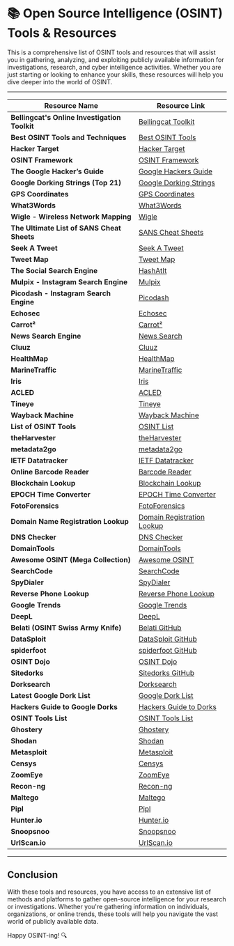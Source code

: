 # 📚 **Open Source Intelligence (OSINT) Tools & Resources**

This is a comprehensive list of OSINT tools and resources that will assist you in gathering, analyzing, and exploiting publicly available information for investigations, research, and cyber intelligence activities. Whether you are just starting or looking to enhance your skills, these resources will help you dive deeper into the world of OSINT.

---

| **Resource Name**                                     | **Resource Link**                                                                                     |
|-------------------------------------------------------|-------------------------------------------------------------------------------------------------------|
| **Bellingcat's Online Investigation Toolkit**          | [Bellingcat Toolkit](bit.ly/bcattools)                                                                |
| **Best OSINT Tools and Techniques**                    | [Best OSINT Tools](https://intellfusion.medium.com/the-best-open-source-intelligence-osint-tools-and-techniques-a275fb134da0) |
| **Hacker Target**                                      | [Hacker Target](https://hackertarget.com/)                                                            |
| **OSINT Framework**                                    | [OSINT Framework](https://osintframework.com/)                                                        |
| **The Google Hacker’s Guide**                          | [Google Hackers Guide](http://pdf.textfiles.com/security/googlehackers.pdf)                           |
| **Google Dorking Strings (Top 21)**                    | [Google Dorking Strings](https://booleanstrings.com/2020/05/01/the-full-list-of-google-operators-2020/) |
| **GPS Coordinates**                                    | [GPS Coordinates](https://www.gps-coordinates.net/)                                                   |
| **What3Words**                                         | [What3Words](https://what3words.com/products/what3words-app)                                          |
| **Wigle - Wireless Network Mapping**                   | [Wigle](https://www.wigle.net/)                                                                       |
| **The Ultimate List of SANS Cheat Sheets**             | [SANS Cheat Sheets](https://www.sans.org/blog/the-ultimate-list-of-sans-cheat-sheets/)                |
| **Seek A Tweet**                                       | [Seek A Tweet](https://www.seekatweet.com/)                                                           |
| **Tweet Map**                                          | [Tweet Map](https://onemilliontweetmap.com/)                                                          |
| **The Social Search Engine**                           | [HashAtIt](https://www.hashatit.com/)                                                                 |
| **Mulpix - Instagram Search Engine**                   | [Mulpix](https://mulpix.com/)                                                                         |
| **Picodash - Instagram Search Engine**                 | [Picodash](https://www.picodash.com/)                                                                 |
| **Echosec**                                            | [Echosec](https://www.echosec.net/)                                                                   |
| **Carrot²**                                            | [Carrot²](https://carrot2.org)                                                                       |
| **News Search Engine**                                 | [News Search](http://www.newslookup.com/)                                                             |
| **Cluuz**                                              | [Cluuz](http://www.cluuz.com/)                                                                        |
| **HealthMap**                                          | [HealthMap](https://www.healthmap.org/)                                                               |
| **MarineTraffic**                                      | [MarineTraffic](https://www.marinetraffic.com/)                                                       |
| **Iris**                                               | [Iris](https://iris.wcoomd.org/)                                                                      |
| **ACLED**                                              | [ACLED](https://www.acleddata.com/)                                                                   |
| **Tineye**                                             | [Tineye](https://www.tineye.com/)                                                                     |
| **Wayback Machine**                                    | [Wayback Machine](https://archive.org/web/)                                                           |
| **List of OSINT Tools**                                | [OSINT List](https://intellfusion.medium.com/the-best-open-source-intelligence-osint-tools-and-techniques-a275fb134da0) |
| **theHarvester**                                       | [theHarvester](https://github.com/laramies/theHarvester)                                              |
| **metadata2go**                                        | [metadata2go](https://www.metadata2go.com/)                                                          |
| **IETF Datatracker**                                   | [IETF Datatracker](https://datatracker.ietf.org/)                                                    |
| **Online Barcode Reader**                              | [Barcode Reader](https://online-barcode-reader.inliteresearch.com/)                                  |
| **Blockchain Lookup**                                  | [Blockchain Lookup](https://www.blockchain.info/)                                                    |
| **EPOCH Time Converter**                               | [EPOCH Time Converter](https://www.epochconverter.com/)                                               |
| **FotoForensics**                                       | [FotoForensics](https://fotoforensics.com/)                                                           |
| **Domain Name Registration Lookup**                    | [Domain Registration Lookup](https://lookup.icann.org/)                                              |
| **DNS Checker**                                        | [DNS Checker](https://dnschecker.org/all-dns-records-of-domain.php)                                  |
| **DomainTools**                                        | [DomainTools](https://whois.domaintools.com/)                                                        |
| **Awesome OSINT (Mega Collection)**                    | [Awesome OSINT](https://github.com/jivoi/awesome-osint)                                               |
| **SearchCode**                                         | [SearchCode](https://searchcode.com/)                                                                |
| **SpyDialer**                                          | [SpyDialer](https://spydialer.com/)                                                                  |
| **Reverse Phone Lookup**                               | [Reverse Phone Lookup](https://www.reversephonecheck.com/)                                           |
| **Google Trends**                                      | [Google Trends](https://www.google.com/trends)                                                       |
| **DeepL**                                              | [DeepL](https://www.deepl.com)                                                                        |
| **Belati (OSINT Swiss Army Knife)**                    | [Belati GitHub](https://github.com/aancw/Belati)                                                      |
| **DataSploit**                                         | [DataSploit GitHub](https://github.com/DataSploit/datasploit)                                        |
| **spiderfoot**                                         | [spiderfoot GitHub](https://github.com/smicallef/spiderfoot)                                         |
| **OSINT Dojo**                                         | [OSINT Dojo](https://www.osintdojo.com/resources/)                                                   |
| **Sitedorks**                                          | [Sitedorks GitHub](https://github.com/Zarcolio/sitedorks)                                            |
| **Dorksearch**                                         | [Dorksearch](https://www.dorksearch.com/)                                                            |
| **Latest Google Dork List**                            | [Google Dork List](https://gbhackers.com/latest-google-dorks-list/)                                 |
| **Hackers Guide to Google Dorks**                      | [Hackers Guide to Dorks](https://cooltechzone.com/research/hackers-guide-to-google-dorks)            |
| **OSINT Tools List**                                   | [OSINT Tools List](https://github.com/infosec-au/awesome-osint)                                      |
| **Ghostery**                                           | [Ghostery](https://www.ghostery.com/)                                                                |
| **Shodan**                                             | [Shodan](https://www.shodan.io/)                                                                     |
| **Metasploit**                                         | [Metasploit](https://www.metasploit.com/)                                                           |
| **Censys**                                             | [Censys](https://www.censys.io/)                                                                    |
| **ZoomEye**                                            | [ZoomEye](https://www.zoomeye.org/)                                                                  |
| **Recon-ng**                                           | [Recon-ng](https://github.com/lanmaster53/recon-ng)                                                  |
| **Maltego**                                            | [Maltego](https://www.maltego.com/)                                                                  |
| **Pipl**                                               | [Pipl](https://pipl.com/)                                                                            |
| **Hunter.io**                                          | [Hunter.io](https://hunter.io/)                                                                     |
| **Snoopsnoo**                                          | [Snoopsnoo](https://www.snoopsnoo.com/)                                                              |
| **UrlScan.io**                                         | [UrlScan.io](https://urlscan.io/)                                                                   |

---

## **Conclusion**

With these tools and resources, you have access to an extensive list of methods and platforms to gather open-source intelligence for your research or investigations. Whether you're gathering information on individuals, organizations, or online trends, these tools will help you navigate the vast world of publicly available data.

Happy OSINT-ing! 🔍
